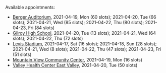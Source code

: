 Available appointments:

* [Berger Auditorium](https://schedulecare.sccgov.org/mychartprd/SignupAndSchedule/EmbeddedSchedule?id=132694&vt=1277&dept=101064003), 2021-04-19, Mon (60 slots); 2021-04-20, Tue (66 slots); 2021-04-21, Wed (85 slots); 2021-04-22, Thu (80 slots); 2021-04-23, Fri (84 slots)
* [Gilroy High School](https://schedulecare.sccgov.org/mychartprd/SignupAndSchedule/EmbeddedSchedule?id=132980&vt=1277&dept=101064008), 2021-04-20, Tue (13 slots); 2021-04-21, Wed (64 slots); 2021-04-22, Thu (72 slots)
* [Levis Stadium](https://schedulecare.sccgov.org/mychartprd/SignupAndSchedule/EmbeddedSchedule?id=132723&vt=1277&dept=101064004), 2021-04-17, Sat (16 slots); 2021-04-18, Sun (28 slots); 2021-04-21, Wed (8 slots); 2021-04-22, Thu (47 slots); 2021-04-23, Fri (51 slots)
* [Mountain View Community Center](https://schedulecare.sccgov.org/mychartprd/SignupAndSchedule/EmbeddedSchedule?id=132472&vt=1277&dept=101064001), 2021-04-19, Mon (16 slots)
* [Valley Health Center East Valley](https://schedulecare.sccgov.org/mychartprd/SignupAndSchedule/EmbeddedSchedule?id=132268&vt=1277&dept=101064007), 2021-04-20, Tue (50 slots)
